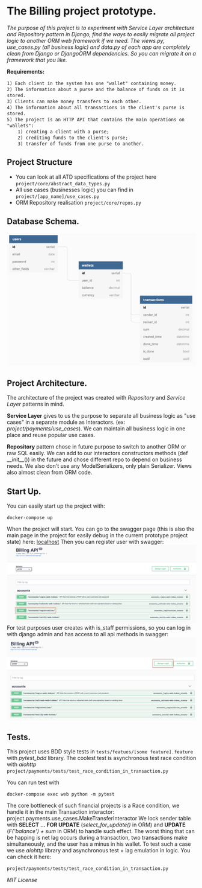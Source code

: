 # The Billing project prototype.

*The purpose of this project is to experiment with Service Layer architecture and Repository pattern in Django, 
find the ways to easily migrate all project logic to another ORM web framework if we need. The views.py, use_cases.py
(all business logic) and data.py of each app are completely clean from Django or DjangoORM dependencies. So you can
migrate it on a framework that you like.*

**Requirements:**
```
1) Each client in the system has one "wallet" containing money.
2) The information about a purse and the balance of funds on it is stored.
3) Clients can make money transfers to each other.
4) The information about all transactions in the client's purse is stored.
5) The project is an HTTP API that contains the main operations on
"wallets":
    1) creating a client with a purse;
    2) crediting funds to the client's purse;
    3) transfer of funds from one purse to another.
```

## Project Structure

- You can look at all ATD specifications of the project here `project/core/abstract_data_types.py`
- All use cases (businesses logic) you can find in `project/[app_name]/use_cases.py`
- ORM Repository realisation `project/core/repos.py`

## Database Schema.

![](docs/final_base_schema.png)

## Project Architecture.

The architecture of the project was created with *Repository* and *Service Layer* patterns in mind.

**Service Layer** gives to us the purpose to separate all business logic as "use cases" in a separate module as Interactors. 
(ex: *project/payments/use_cases*). We can maintain all business logic in one place and reuse popular use cases.

**Repository** pattern chose in future purpose to switch to another ORM or raw SQL easily. We can add to our interactors 
constructors methods (def \_\_init__()) in the future and chose different repo to depend on business needs. 
We also don't use any ModelSerializers, only plain Serializer. Views also almost clean from ORM code.

## Start Up.

You can easily start up the project with:
```
docker-compose up
```
When the project will start. You can go to the swagger page 
(this is also the main page in the project for easily debug in the current prototype project state) 
here: [localhost](http://localhost)
Then you can register user with swagger:
![](docs/registration.png)
For test purposes user creates with is_staff permissions, so you can log in with django admin and has access to all api 
methods in swagger:
![](docs/login.png)

## Tests.

This project uses BDD style tests in `tests/featues/[some feature].feature` with *pytest_bdd* library.
The coolest test is asynchronous test race condition with *aiohttp* `project/payments/tests/test_race_condition_in_transaction.py`

You can run test with
```
docker-compose exec web python -m pytest
```
The core bottleneck of such financial projects is a Race condition, we handle it in the main Transaction interactor:
project.payments.use_cases.MakeTransferInteractor
We lock sender table with **SELECT ... FOR UPDATE** (*select_for_update()* in ORM) and **UPDATE** (*F('balance') + sum* in ORM) to 
handle such effect. The worst thing that can be happing is net lag occurs during a transaction, two transactions make 
simultaneously, and the user has a minus in his wallet. To test such a case we use *aiohttp* library and asynchronous 
test + lag emulation in logic. You can check it here:
```
project/payments/tests/test_race_condition_in_transaction.py
```

*MIT License*